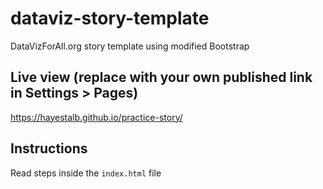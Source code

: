 # dataviz-story-template
DataVizForAll.org story template using modified Bootstrap

## Live view (replace with your own published link in Settings > Pages)
https://hayestalb.github.io/practice-story/
## Instructions
Read steps inside the `index.html` file
